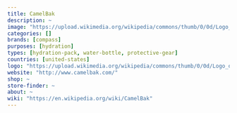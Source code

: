 ```yaml
---
title: CamelBak
description: ~
image: "https://upload.wikimedia.org/wikipedia/commons/thumb/0/0d/Logo_of_CamelBak_Products%2C_LLC.png/255px-Logo_of_CamelBak_Products%2C_LLC.png"
categories: []
brands: [compass]
purposes: [hydration]
types: [hydration-pack, water-bottle, protective-gear]
countries: [united-states]
logo: "https://upload.wikimedia.org/wikipedia/commons/thumb/0/0d/Logo_of_CamelBak_Products%2C_LLC.png/255px-Logo_of_CamelBak_Products%2C_LLC.png"
website: "http://www.camelbak.com/"
shop: ~
store-finder: ~
about: ~
wiki: "https://en.wikipedia.org/wiki/CamelBak"
---
```

